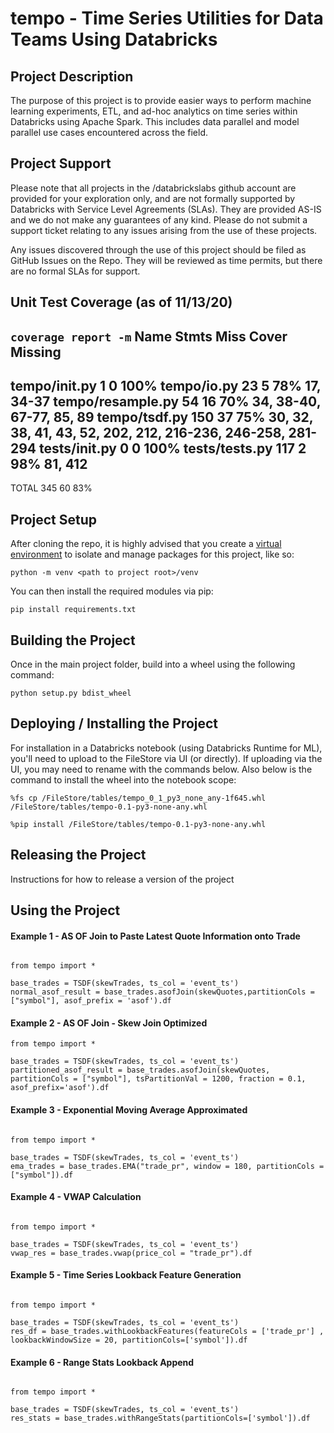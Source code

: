 # tempo - Time Series Utilities for Data Teams Using Databricks

## Project Description
The purpose of this project is to provide easier ways to perform machine learning experiments, ETL, and ad-hoc analytics on time series within Databricks using Apache Spark. This includes data parallel and model parallel use cases encountered across the field. 

## Project Support
Please note that all projects in the /databrickslabs github account are provided for your exploration only, and are not formally supported by Databricks with Service Level Agreements (SLAs).  They are provided AS-IS and we do not make any guarantees of any kind.  Please do not submit a support ticket relating to any issues arising from the use of these projects.

Any issues discovered through the use of this project should be filed as GitHub Issues on the Repo.  They will be reviewed as time permits, but there are no formal SLAs for support.

## Unit Test Coverage (as of 11/13/20)

`coverage report -m`
Name                Stmts   Miss  Cover   Missing
-------------------------------------------------
tempo/__init__.py       1      0   100%
tempo/io.py            23      5    78%   17, 34-37
tempo/resample.py      54     16    70%   34, 38-40, 67-77, 85, 89
tempo/tsdf.py         150     37    75%   30, 32, 38, 41, 43, 52, 202, 212, 216-236, 246-258, 281-294
tests/__init__.py       0      0   100%
tests/tests.py        117      2    98%   81, 412
-------------------------------------------------
TOTAL                 345     60    83%


## Project Setup
After cloning the repo, it is highly advised that you create a [virtual environment](https://docs.python.org/3/library/venv.html) to isolate and manage
packages for this project, like so:

`python -m venv <path to project root>/venv`

You can then install the required modules via pip:

`pip install requirements.txt`

## Building the Project
Once in the main project folder, build into a wheel using the following command: 

`python setup.py bdist_wheel`

## Deploying / Installing the Project
For installation in a Databricks notebook (using Databricks Runtime for ML), you'll need to upload to the FileStore via UI (or directly). If uploading via the UI, you may need to rename with the commands below. Also below is the command to install the wheel into the notebook scope:

`%fs cp /FileStore/tables/tempo_0_1_py3_none_any-1f645.whl /FileStore/tables/tempo-0.1-py3-none-any.whl`

`%pip install /FileStore/tables/tempo-0.1-py3-none-any.whl`

## Releasing the Project
Instructions for how to release a version of the project

## Using the Project

#### Example 1 - AS OF Join to Paste Latest Quote Information onto Trade
```

from tempo import *

base_trades = TSDF(skewTrades, ts_col = 'event_ts')
normal_asof_result = base_trades.asofJoin(skewQuotes,partitionCols = ["symbol"], asof_prefix = 'asof').df
```

#### Example 2 - AS OF Join - Skew Join Optimized
```
from tempo import *

base_trades = TSDF(skewTrades, ts_col = 'event_ts')
partitioned_asof_result = base_trades.asofJoin(skewQuotes, partitionCols = ["symbol"], tsPartitionVal = 1200, fraction = 0.1, asof_prefix='asof').df
```

#### Example 3 - Exponential Moving Average Approximated
```

from tempo import *

base_trades = TSDF(skewTrades, ts_col = 'event_ts')
ema_trades = base_trades.EMA("trade_pr", window = 180, partitionCols = ["symbol"]).df
```

#### Example 4 - VWAP Calculation
```

from tempo import *

base_trades = TSDF(skewTrades, ts_col = 'event_ts')
vwap_res = base_trades.vwap(price_col = "trade_pr").df
```

#### Example 5 - Time Series Lookback Feature Generation
```

from tempo import *

base_trades = TSDF(skewTrades, ts_col = 'event_ts')
res_df = base_trades.withLookbackFeatures(featureCols = ['trade_pr'] , lookbackWindowSize = 20, partitionCols=['symbol']).df
```

#### Example 6 - Range Stats Lookback Append
```

from tempo import *

base_trades = TSDF(skewTrades, ts_col = 'event_ts')
res_stats = base_trades.withRangeStats(partitionCols=['symbol']).df
```
